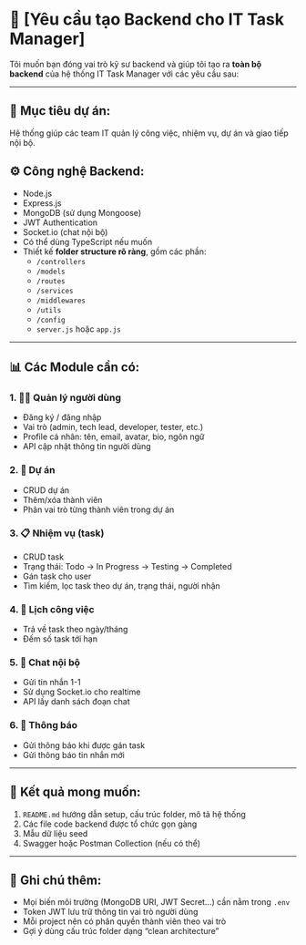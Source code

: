 # 🚀 [Yêu cầu tạo Backend cho IT Task Manager]

Tôi muốn bạn đóng vai trò kỹ sư backend và giúp tôi tạo ra **toàn bộ backend** của hệ thống IT Task Manager với các yêu cầu sau:

---

## 🧩 Mục tiêu dự án:
Hệ thống giúp các team IT quản lý công việc, nhiệm vụ, dự án và giao tiếp nội bộ.

## ⚙️ Công nghệ Backend:
- Node.js
- Express.js
- MongoDB (sử dụng Mongoose)
- JWT Authentication
- Socket.io (chat nội bộ)
- Có thể dùng TypeScript nếu muốn
- Thiết kế **folder structure rõ ràng**, gồm các phần:
  - `/controllers`
  - `/models`
  - `/routes`
  - `/services`
  - `/middlewares`
  - `/utils`
  - `/config`
  - `server.js` hoặc `app.js`

---

## 📊 Các Module cần có:

### 1. 🧑‍💼 Quản lý người dùng
- Đăng ký / đăng nhập
- Vai trò (admin, tech lead, developer, tester, etc.)
- Profile cá nhân: tên, email, avatar, bio, ngôn ngữ
- API cập nhật thông tin người dùng

### 2. 📁 Dự án
- CRUD dự án
- Thêm/xóa thành viên
- Phân vai trò từng thành viên trong dự án

### 3. 📋 Nhiệm vụ (task)
- CRUD task
- Trạng thái: Todo → In Progress → Testing → Completed
- Gán task cho user
- Tìm kiếm, lọc task theo dự án, trạng thái, người nhận

### 4. 📅 Lịch công việc
- Trả về task theo ngày/tháng
- Đếm số task tới hạn

### 5. 💬 Chat nội bộ
- Gửi tin nhắn 1-1
- Sử dụng Socket.io cho realtime
- API lấy danh sách đoạn chat

### 6. 🔔 Thông báo
- Gửi thông báo khi được gán task
- Gửi thông báo tin nhắn mới

---

## 📁 Kết quả mong muốn:
1. `README.md` hướng dẫn setup, cấu trúc folder, mô tả hệ thống
2. Các file code backend được tổ chức gọn gàng
3. Mẫu dữ liệu seed
4. Swagger hoặc Postman Collection (nếu có thể)

---

## 📝 Ghi chú thêm:
- Mọi biến môi trường (MongoDB URI, JWT Secret…) cần nằm trong `.env`
- Token JWT lưu trữ thông tin vai trò người dùng
- Mỗi project nên có phân quyền thành viên theo vai trò
- Gợi ý dùng cấu trúc folder dạng “clean architecture”
